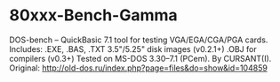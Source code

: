 # 80xxx-Bench-Gamma
DOS-bench – QuickBasic 7.1 tool for testing VGA/EGA/CGA/PGA cards. Includes:      .EXE, .BAS, .TXT      3.5"/5.25" disk images (v0.2.1+)      .OBJ for compilers (v0.3+)     Tested on MS-DOS 3.30–7.1 (PCem). By CURSANT(I).         Original: http://old-dos.ru/index.php?page=files&do=show&id=104859

